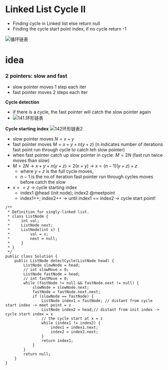 # Linked List Cycle II

* Finding cycle in Linked list else return null
* Finding the cycle start point index, if no cycle return -1

![循环链表](https://img-blog.csdnimg.cn/20200816110112704.png)

# idea

### 2 pointers: slow and fast
* slow pointer moves 1 step each iter
* fast pointer moves 2 steps each iter
  
**Cycle detection**
* if there is a cycle, the fast pointer will catch the slow pointer again
* ![141.环形链表](https://tva1.sinaimg.cn/large/008eGmZEly1goo4xglk9yg30fs0b6u0x.gif)

**Cycle starting index**
![142环形链表2](https://img-blog.csdnimg.cn/20210318162938397.png)

* slow pointer moves $N = x + y$ 
* fast pointer moves $M = x + y + n(y + z)$  (n indicates number of iterations fast point run through cycle to catch teh slow pointer)
* when fast pointer catch up slow pointer in cycle: $M = 2N$ (fast run twice moves than slow)
* $M = 2N$ -> $x + y + n(y + z) = 2(x+y)$ -> $x = (n-1)(y+z) + z$ 
  * where $y+z$ is the full cycle moves, 
  * $n-1$ is the no.of iteration fast pointer run through cycles moves before catch the slow
* $x == z$ -> cycle starting index
  * index1 @head (init node); index2 @meetpoint 
  * index1++; index2++ -> until index1 == index2 -> cycle start point!

~~~~
/**
 * Definition for singly-linked list.
 * class ListNode {
 *     int val;
 *     ListNode next;
 *     ListNode(int x) {
 *         val = x;
 *         next = null;
 *     }
 * }
 */
public class Solution {
    public ListNode detectCycle(ListNode head) {
        ListNode slowNode = head;
        // int slowMove = 0;
        ListNode fastNode = head;
        // int fastMove = 0;
        while (fastNode != null && fastNode.next != null) {
            slowNode = slowNode.next;
            fastNode = fastNode.next.next;
            if (slowNode == fastNode) {
                ListNode index1 = fastNode; // distant from cycle start index -> meet point = z
                ListNode index2 = head;// distant from init index -> cycle start index = x
                // the cycle start at x = z
                while (index1 != index2) {
                    index1 = index1.next;
                    index2 = index2.next;
                }
                return index1;
            }
        }
        return null;
    }
}
~~~~
